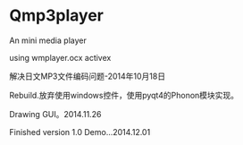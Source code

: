﻿Qmp3player
==========

An mini media player

using wmplayer.ocx activex

解决日文MP3文件编码问题-2014年10月18日


Rebuild.放弃使用windows控件，使用pyqt4的Phonon模块实现。

Drawing GUI。2014.11.26

Finished version 1.0 Demo...2014.12.01
